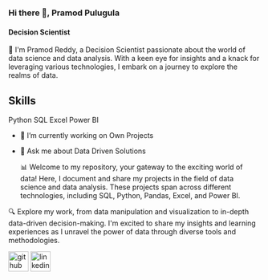 ### Hi there 👋, Pramod Pulugula
#### Decision Scientist
👋 I'm Pramod Reddy, a Decision Scientist passionate about the world of data science and data analysis. With a keen eye for insights and a knack for leveraging various technologies, I embark on a journey to explore the realms of data.

## Skills 
Python
SQL
Excel
Power BI

- 🔭 I’m currently working on Own Projects 
- 💬 Ask me about Data Driven Solutions

  📊 Welcome to my repository, your gateway to the exciting world of data! Here, I document and share my projects in the field of data science and data analysis. These projects span across different technologies, including SQL, Python, Pandas, Excel, and Power BI.

🔍 Explore my work, from data manipulation and visualization to in-depth data-driven decision-making. I'm excited to share my insights and learning experiences as I unravel the power of data through diverse tools and methodologies.


[<img src='https://cdn.jsdelivr.net/npm/simple-icons@3.0.1/icons/github.svg' alt='github' height='40'>](https://github.com/https://github.com/PramodPulugula)  [<img src='https://cdn.jsdelivr.net/npm/simple-icons@3.0.1/icons/linkedin.svg' alt='linkedin' height='40'>](https://www.linkedin.com/in/https://www.linkedin.com/in/pramod-reddy-b701761b8//)  

